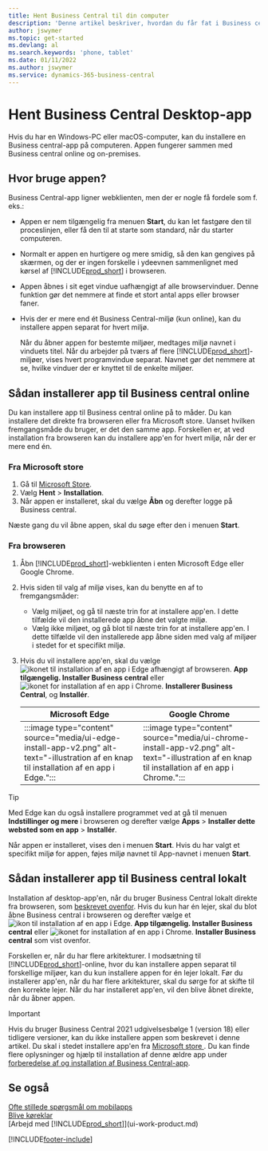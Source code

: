 ```yaml
---
title: Hent Business Central til din computer
description: 'Denne artikel beskriver, hvordan du får fat i Business central-appen på en Windows-eller MACiOS stationær pc.'
author: jswymer
ms.topic: get-started
ms.devlang: al
ms.search.keywords: 'phone, tablet'
ms.date: 01/11/2022
ms.author: jswymer
ms.service: dynamics-365-business-central
---
```

# <a name="get-the-business-central-desktop-app"></a>Hent Business Central Desktop-app

Hvis du har en Windows-PC eller macOS-computer, kan du installere en Business central-app på computeren. Appen fungerer sammen med Business central online og on-premises.

## <a name="why-use-the-app"></a>Hvor bruge appen?

Business Central-app ligner webklienten, men der er nogle få fordele som f. eks.:

- Appen er nem tilgængelig fra menuen **Start**, du kan let fastgøre den til proceslinjen, eller få den til at starte som standard, når du starter computeren.
- Normalt er appen en hurtigere og mere smidig, så den kan gengives på skærmen, og der er ingen forskelle i ydeevnen sammenlignet med kørsel af [!INCLUDE[prod_short](includes/prod_short.md)] i browseren.
- Appen åbnes i sit eget vindue uafhængigt af alle browservinduer. Denne funktion gør det nemmere at finde et stort antal apps eller browser faner.
- Hvis der er mere end ét Business Central-miljø (kun online), kan du installere appen separat for hvert miljø.

     Når du åbner appen for bestemte miljøer, medtages miljø navnet i vinduets titel. Når du arbejder på tværs af flere [!INCLUDE[prod_short](includes/prod_short.md)]-miljøer, vises hvert programvindue separat. Navnet gør det nemmere at se, hvilke vinduer der er knyttet til de enkelte miljøer.

## <a name="install-the-app-for--online"></a>Sådan installerer app til Business central online

Du kan installere app til Business central online på to måder. Du kan installere det direkte fra browseren eller fra Microsoft store. Uanset hvilken fremgangsmåde du bruger, er det den samme app. Forskellen er, at ved installation fra browseren kan du installere app'en for hvert miljø, når der er mere end én.

### <a name="from-microsoft-store"></a>Fra Microsoft store

1. Gå til [Microsoft Store](https://go.microsoft.com/fwlink/?linkid=2182870).
2. Vælg **Hent** > **Installation**. 
3. Når appen er installeret, skal du vælge **Åbn** og derefter logge på Business central.

Næste gang du vil åbne appen, skal du søge efter den i menuen **Start**.

### <a name="from-the-browser"></a>Fra browseren

1. Åbn [!INCLUDE[prod_short](includes/prod_short.md)]-webklienten i enten Microsoft Edge eller Google Chrome.

2. Hvis siden til valg af miljø vises, kan du benytte en af to fremgangsmåder:

   - Vælg miljøet, og gå til næste trin for at installere app'en. I dette tilfælde vil den installerede app åbne det valgte miljø.
   - Vælg ikke miljøet, og gå blot til næste trin for at installere app'en. I dette tilfælde vil den installerede app åbne siden med valg af miljøer i stedet for et specifikt miljø.

3. Hvis du vil installere app'en, skal du vælge ![ikonet til installation af en app i Edge afhængigt af browseren.](media/ui-edge-install-app-icon.png) **App tilgængelig. Installer Business central** eller ![ikonet for installation af en app i Chrome.](media/ui-chrome-install-app-icon.png) **Installerer Business Central**, og **Installér**.

   | Microsoft Edge | Google Chrome |
   |--|--|
   | :::image type="content" source="media/ui-edge-install-app-v2.png" alt-text="-illustration af en knap til installation af en app i Edge."::: | :::image type="content" source="media/ui-chrome-install-app-v2.png" alt-text="-illustration af en knap til installation af en app i Chrome."::: |

  > [!TIP]
  > Med Edge kan du også installere programmet ved at gå til menuen **Indstillinger og mere** i browseren og derefter vælge **Apps** > **Installer dette websted som en app** > **Installér**.

Når appen er installeret, vises den i menuen **Start**. Hvis du har valgt et specifikt miljø for appen, føjes miljø navnet til App-navnet i menuen **Start**.

## <a name="install-the-app-for--on-premises"></a>Sådan installerer app til Business central lokalt

Installation af desktop-app'en, når du bruger Business Central lokalt direkte fra browseren, som [beskrevet ovenfor](#from-the-browser). Hvis du kun har én lejer, skal du blot åbne Business central i browseren og derefter vælge et ![ikon til installation af en app i Edge.](media/ui-edge-install-app-icon.png) **App tilgængelig. Installer Business central** eller ![ikonet for installation af en app i Chrome.](media/ui-chrome-install-app-icon.png) **Installer Business central** som vist ovenfor.

Forskellen er, når du har flere arkitekturer. I modsætning til [!INCLUDE[prod_short](includes/prod_short.md)]-online, hvor du kan installere appen separat til forskellige miljøer, kan du kun installere appen for én lejer lokalt. Før du installerer app'en, når du har flere arkitekturer, skal du sørge for at skifte til den korrekte lejer. Når du har installeret app'en, vil den blive åbnet direkte, når du åbner appen.

> [!IMPORTANT]
> Hvis du bruger Business Central 2021 udgivelsesbølge 1 (version 18) eller tidligere versioner, kan du ikke installere appen som beskrevet i denne artikel. Du skal i stedet installere app'en fra [Microsoft store ](https://go.microsoft.com/fwlink/?LinkId=734848). Du kan finde flere oplysninger og hjælp til installation af denne ældre app under [forberedelse af og installation af Business Central-app](/dynamics365/business-central/dev-itpro/deployment/install-business-central-app).

## <a name="see-also"></a>Se også

[Ofte stillede spørgsmål om mobilapps](ui-mobile-faq.yml)  
[Blive køreklar](ui-get-ready-business.md)  
[Arbejd med [!INCLUDE[prod_short](includes/prod_short.md)]](ui-work-product.md)  


[!INCLUDE[footer-include](includes/footer-banner.md)]
